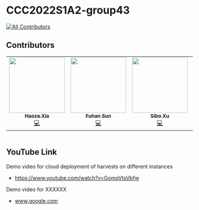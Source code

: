 # CCC2022S1A2-group43
<!-- ALL-CONTRIBUTORS-BADGE:START - Do not remove or modify this section -->
[![All Contributors](https://img.shields.io/badge/all_contributors-5-orange.svg?style=flat-square)](#contributors-)

## Contributors
<!-- ALL-CONTRIBUTORS-LIST:START - Do not remove or modify this section -->
<!-- prettier-ignore-start -->
<!-- markdownlint-disable -->
<table>
  <tr>
    <td align="center"><a href="https://github.com/HaozeXia"><img src="https://github.com/HaozeXia.png" width="150px;" alt=""/><br /><sub><b>Haoze Xia</b></sub></a><br /><a href="https://github.com/Zhuo-Yuanhao/CCC2022S1A2-group43/commits?author=HaozeXia" title="Code">💻</a></td>
    <td align="center"><a href="https://github.com/FuhanSun"><img src="https://github.com/FuhanSun.png" width="150px;" alt=""/><br /><sub><b>Fuhan Sun</b></sub></a><br /><a href="https://github.com/Zhuo-Yuanhao/CCC2022S1A2-group43/commits?author=FuhanSun" title="Code">💻</a></td>
    <td align="center"><a href="https://github.com/988158"><img src="https://github.com/988158.png" width="150px;" alt=""/><br /><sub><b>Sibo Xu</b></sub></a><br /><a href="https://github.com/Zhuo-Yuanhao/CCC2022S1A2-group43/commits?author=988158" title="Code">💻</a></td>
    <td align="center"><a href="https://github.com/Zhuo-Yuanhao"><img src="https://github.com/Zhuo-Yuanhao.png" width="150px;" alt=""/><br /><sub><b>Yuhao Zhuo</b></sub></a><br /><a href="https://github.com/Zhuo-Yuanhao/CCC2022S1A2-group43/commits?author=Zhuo-Yuanhao" title="Code">💻</a></td>
    <td align="center"><a href="https://github.com/tateraus"><img src="https://github.com/tateraus.png" width="150px;" alt=""/><br /><sub><b>Yingxue Chen</b></sub></a><br /><a href="https://github.com/Zhuo-Yuanhao/CCC2022S1A2-group43/commits?author=tateraus" title="Code">💻</a></td>
  </tr>
</table>

<!-- markdownlint-enable -->
<!-- prettier-ignore-end -->
<!-- ALL-CONTRIBUTORS-LIST:END -->
<table>
  <tr>
  </tr>
</table>

<!-- ALL-CONTRIBUTORS-LIST:END -->

## YouTube Link
Demo video for cloud deployment of harvests on different instances

  * https://www.youtube.com/watch?v=GomoVtsVbfw
  
Demo video for XXXXXX
  
  * www.google.com
